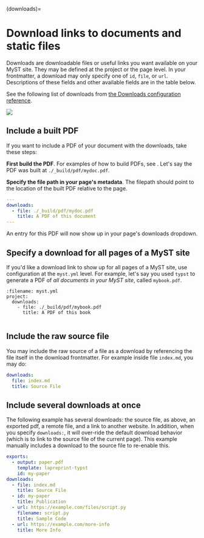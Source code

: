 (downloads)=
# Download links to documents and static files

Downloads are downloadable files or useful links you want available on your MyST site. They may be defined at the project or the page level. In your frontmatter, a download may only specify one of `id`, `file`, or `url`. Descriptions of these fields and other available fields are in the table below.

See the following list of downloads from [the Downloads configuration reference](#frontmatter:downloads).

![](#table-frontmatter-downloads)

## Include a built PDF

If you want to include a PDF of your document with the downloads, take these steps:

**First build the PDF**. For examples of how to build PDFs, see [](creating-pdf-documents.md). Let's say the PDF was built at `./_build/pdf/mydoc.pdf`.

**Specify the file path in your page's metadata**. The filepath should point to the location of the built PDF relative to the page.

```yml
---
downloads:
  - file: ./_build/pdf/mydoc.pdf
    title: A PDF of this document
---
```

An entry for this PDF will now show up in your page's downloads dropdown.

## Specify a download for all pages of a MyST site

If you'd like a download link to show up for all pages of a MyST site, use configuration at the `myst.yml` level.
For example, let's say you used `typst` to generate a PDF of *all documents in your MyST site*, called `mybook.pdf`.

```{code-block} yaml
:filename: myst.yml
project:
  downloads:
    - file: ./_build/pdf/mybook.pdf
      title: A PDF of this book
```

```{warning} Note that this will over-ride the sourcefile download option of each page!
```

## Include the raw source file

You may include the raw source of a file as a download by referencing the file itself in the download frontmatter. For example inside file `index.md`, you may do:

```yaml
downloads:
  file: index.md
  title: Source File
```

## Include several downloads at once

The following example has several downloads: the source file, as above, an exported pdf, a remote file, and a link to another website.
In addition, when you specify `downloads:`, it will over-ride the default download behavior (which is to link to the source file of the current page).
This example manually includes a download to the source file to re-enable this.


```yaml
exports:
  - output: paper.pdf
    template: lapreprint-typst
    id: my-paper
downloads:
  - file: index.md
    title: Source File
  - id: my-paper
    title: Publication
  - url: https://example.com/files/script.py
    filename: script.py
    title: Sample Code
  - url: https://example.com/more-info
    title: More Info
```